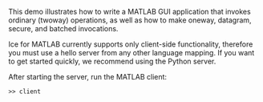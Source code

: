This demo illustrates how to write a MATLAB GUI application that invokes
ordinary (twoway) operations, as well as how to make oneway, datagram, secure,
and batched invocations.

Ice for MATLAB currently supports only client-side functionality, therefore you
must use a hello server from any other language mapping. If you want to get
started quickly, we recommend using the Python server.

After starting the server, run the MATLAB client:

```
>> client
```

